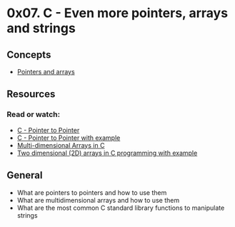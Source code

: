 # 0x07. C - Even more pointers, arrays and strings
## Concepts
* [Pointers and arrays](https://alx-intranet.hbtn.io/concepts/60)
## Resources
### Read or watch:
* [C - Pointer to Pointer](https://www.tutorialspoint.com/cprogramming/c_pointer_to_pointer.htm)
* [C - Pointer to Pointer with example](https://beginnersbook.com/2014/01/c-pointer-to-pointer/)
* [Multi-dimensional Arrays in C](https://www.tutorialspoint.com/cprogramming/c_multi_dimensional_arrays.htm)
* [Two dimensional (2D) arrays in C programming with example](https://beginnersbook.com/2014/01/2d-arrays-in-c-example/)
## General
* What are pointers to pointers and how to use them
* What are multidimensional arrays and how to use them
* What are the most common C standard library functions to manipulate strings
